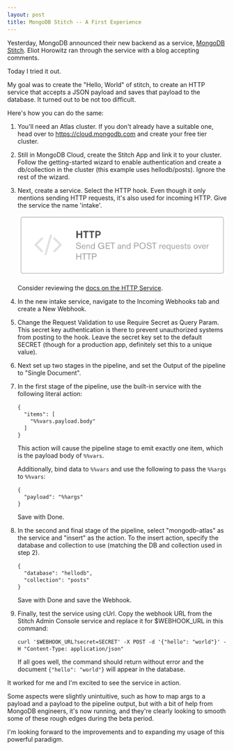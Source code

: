 ```yaml
---
layout: post
title: MongoDB Stitch -- A First Experience
---
```


Yesterday, MongoDB announced their new backend as a service, [MongoDB Stitch](https://www.mongodb.com/cloud/stitch). Eliot Horowitz ran through the service with a blog accepting comments.

Today I tried it out.

My goal was to create the "Hello, World" of stitch, to create an HTTP service that accepts a JSON payload and saves that payload to the database. It turned out to be not too difficult.

Here's how you can do the same:

1. You'll need an Atlas cluster. If you don't already have a suitable one, head over to https://cloud.mongodb.com and create your free tier cluster.

2. Still in MongoDB Cloud, create the Stitch App and link it to your cluster. Follow the getting-started wizard to enable authentication and create a db/collection in the cluster (this example uses hellodb/posts). Ignore the rest of the wizard.

3. Next, create a service. Select the HTTP hook. Even though it only mentions sending HTTP requests, it's also used for incoming HTTP. Give the service the name 'intake'.

   ![HTTP hook button](../create-http.png "Create HTTP Service")

   Consider reviewing the [docs on the HTTP Service](https://docs.mongodb.com/stitch/services/http/).

4. In the new intake service, navigate to the Incoming Webhooks tab and create a New Webhook.

5. Change the Request Validation to use Require Secret as Query Param. This secret key authentication is there to prevent unauthorized systems from posting to the hook. Leave the secret key set to the default SECRET (though for a production app, definitely set this to a unique value).

6. Next set up two stages in the pipeline, and set the Output of the pipeline to "Single Document".

7. In the first stage of the pipeline, use the built-in service with the following literal action:

   ```
   {
     "items": [
       "%%vars.payload.body"
     ]
   }
   ```

   This action will cause the pipeline stage to emit exactly one item, which is the payload body of
   ``%%vars``.

   Additionally, bind data to ``%%vars`` and use the following to pass the ``%%args`` to ``%%vars``:

   ```
   {
     "payload": "%%args"
   }
   ```

   Save with Done.

8. In the second and final stage of the pipeline, select "mongodb-atlas" as the service and "insert" as the action. To the insert action, specify the database and collection to use (matching the DB and collection used in step 2).

   ```
   {
     "database": "hellodb",
     "collection": "posts"
   }
   ```

   Save with Done and save the Webhook.

9. Finally, test the service using cUrl. Copy the webhook URL from the Stitch Admin Console service and replace it for $WEBHOOK_URL in this command:

   ```
   curl '$WEBHOOK_URL?secret=SECRET' -X POST -d '{"hello": "world"}' -H "Content-Type: application/json"
   ```

   If all goes well, the command should return without error and the document `{"hello": "world"}` will appear in the database.


It worked for me and I'm excited to see the service in action.

Some aspects were slightly unintuitive, such as how to map args to a payload and a payload to the pipeline output, but with a bit of help from MongoDB engineers, it's now running, and they're clearly looking to smooth some of these rough edges during the beta period.

I'm looking forward to the improvements and to expanding my usage of this powerful paradigm.
